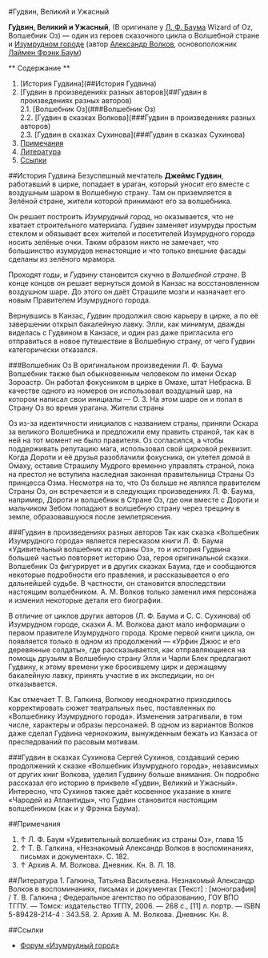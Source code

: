 #Гудвин, Великий и Ужасный

**Гу́двин, Великий и Ужасный**, (В оригинале у [Л. Ф. Баума](http://ru.wikipedia.org/wiki/Баум,_Лаймен_Фрэнк) Wizard of Oz, Волшебник Оз) — один из героев сказочного цикла о Волшебной стране и [Изумрудном городе](http://ru.wikipedia.org/wiki/Изумрудный_город) (автор [Александр Волков](http://ru.wikipedia.org/wiki/Волков,_Александр_Мелентьевич), основоположник [Лаймен Фрэнк Баум](http://ru.wikipedia.org/wiki/Баум,_Лаймен_Фрэнк))

**    Содержание **  

1. [История Гудвина](##История Гудвина)  
2. [Гудвин в произведениях разных авторов](##Гудвин в произведениях разных авторов)  
2.1. [Волшебник Оз](###Волшебник Оз)  
2.2. [Гудвин в сказках Волкова](###Гудвин в произведениях разных авторов)  
2.3. [Гудвин в сказках Сухинова](###Гудвин в сказках Сухинова)  
3. [Примечания](##Примечания)
4. [Литература](##Литература)
5. [Ссылки](##Ссылки)

##История Гудвина
Безуспешный мечтатель **Джеймс Гудвин**, работавший в цирке, попадает в ураган, который уносит его вместе с воздушным шаром в Волшебную страну. Там он приземляется в Зелёной стране, жители которой принимают его за волшебника.

Он решает построить *Изумрудный город*, но оказывается, что не хватает строительного материала. *Гудвин* заменяет изумруды простым стеклом и обязывает всех жителей и посетителей Изумрудного города носить зелёные очки. Таким образом никто не замечает, что большинство изумрудов ненастоящие и что только внешние фасады сделаны из зелёного мрамора.

Проходят годы, и *Гудвину* становится скучно в *Волшебной стране*. В конце концов он решает вернуться домой в Канзас на восстановленном воздушном шаре. До этого он даёт Страшиле мозги и назначает его новым Правителем Изумрудного города.

Вернувшись в Канзас, *Гудвин* продолжил свою карьеру в цирке, а по её завершении открыл бакалейную лавку. Элли, как минимум, дважды виделась с Гудвином в Канзасе, и один раз даже пригласила его отправиться в новое путешествие в Волшебную страну, от чего Гудвин категорически отказался.

###Волшебник Оз
В оригинальном произведении Л. Ф. Баума Волшебник также был обыкновенным человеком по имени Оскар Зороастр. Он работал фокусником в цирке в Омахе, штат Небраска. В качестве одного из номеров он использовал воздушный шар, на котором написал свои инициалы — О. З. На этом шаре он и попал в Cтрану Оз во время урагана. Жители страны 

Оз из-за идентичности инициалов с названием страны, приняли Оскара за великого Волшебника и предложили ему править страной, так как в ней на тот момент не было правителя. Оз согласился, а чтобы поддерживать репутацию мага, использовал свой цирковой реквизит. Когда Дороти и её друзья разоблачили фокусника, он улетел домой в Омаху, оставив Страшилу Мудрого временно управлять страной, пока на престол не вступила наследная законная правительница Страны Оз принцесса Озма. Несмотря на то, что Оз больше не являлся правителем Страны Оз, он встречается и в следующих произведениях Л. Ф. Баума, например, Дороти и волшебник в Стране Оз, где они вместе с Дороти и мальчиком Зебом попадают в волшебную страну через трещину в земле, образовавшуюся после землетрясения. 

###Гудвин в произведениях разных авторов
Так как сказка «Волшебник Изумрудного города» является пересказом книги Л. Ф. Баума «Удивительный волшебник из страны Оз», то и история Гудвина большей частью повторяет историю Оза, героя оригинальной сказки. Волшебник Оз фигурирует и в других сказках Баума, где и сообщаются некоторые подробности его правления, и рассказывается о его дальнейшей судьбе. В частности, он становится впоследствии настоящим волшебником. А. М. Волков только заменил имя персонажа и изменил некоторые детали его биографии.

В отличие от циклов других авторов (Л. Ф. Баума и С. С. Сухинова) об Изумрудном городе, сказки А. М. Волкова дают мало информации о первом правителе Изумрудного города. Кроме первой книги цикла, он появляется только в одном из продолжений — «Урфин Джюс и его деревянные солдаты», где рассказывается, как отправляющиеся на помощь друзьям в Волшебную страну Элли и Чарли Блек предлагают Гудвину, к этому времени уже бросившему цирк и держащему бакалейную лавку, принять участие в их экспедиции, но он отказывается.

Как отмечает Т. В. Галкина, Волкову неоднократно приходилось корректировать сюжет театральных пьес, поставленных по «Волшебнику Изумрудного города». Изменения затрагивали, в том числе, характеры и образы персонажей. В одном из вариантов Волков даже сделал Гудвина чернокожим, вынужденным бежать из Канзаса от преследований по расовым мотивам.

###Гудвин в сказках Сухинова
Сергей Сухинов, создавший серию продолжений к сказке «Волшебник Изумрудного города», независимых от других книг Волкова, уделил Гудвину больше внимания. Он подробно  рассказал его историю в приквеле «Гудвин, Великий и Ужасный». Интересно, что Сухинов также даёт косвенное указание в книге «Чародей из Атлантиды», что Гудвин становится настоящим волшебником (как и у Фрэнка Баума).

##Примечания
1. ↑ Л. Ф. Баум «Удивительный волшебник из страны Оз», глава 15
2. ↑ Т. В. Галкина, «Незнакомый Александр Волков в воспоминаниях, письмах и документах». С. 182.
3. ↑ Архив А. М. Волкова. Дневник. Кн. 8. Л. 18.

##Литература
    1. Галкина, Татьяна Васильевна. Незнакомый Александр Волков в воспоминаниях, письмах и документах [Текст] : [монография] / Т. В. Галкина ; Федеральное агентство по образованию, ГОУ ВПО ТГПУ. — Томск: издательство ТГПУ, 2006. — 268 с., [11] л. портр. — ISBN 5-89428-214-4 : 343.58.
    2. Архив А. М. Волкова. Дневник. Кн. 8.

##Ссылки
+ [Форум «Изумрудный город»](http://izumgorod.borda.ru/)
